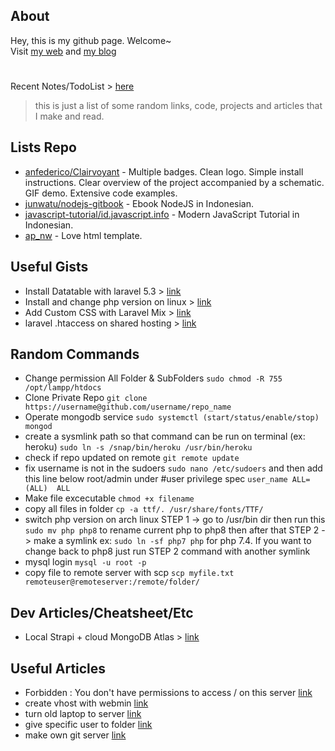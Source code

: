 ## About
Hey, this is my github page. Welcome~  
Visit [my web](https://zeneight.xyz) and [my blog](http://agungpriambada.blogspot.com)
#
Recent Notes/TodoList > [here](https://gist.github.com/zeneight/0b89468283d9702d0f03ebdc572ee6e8)
> this is just a list of some random links, code, projects and articles that I make and read.

## Lists Repo
- [anfederico/Clairvoyant](https://github.com/anfederico/Clairvoyant#readme) - Multiple badges. Clean logo. Simple install instructions. Clear overview of the project accompanied by a schematic. GIF demo. Extensive code examples.
- [junwatu/nodejs-gitbook](https://github.com/junwatu/pengenalan-nodejs-gitbook) - Ebook NodeJS in Indonesian.
- [javascript-tutorial/id.javascript.info](https://github.com/javascript-tutorial/id.javascript.info) - Modern JavaScript Tutorial in Indonesian.
- [ap_nw](https://zeneight.github.io/ap_nw) - Love html template.

## Useful Gists
- Install Datatable with laravel 5.3 > [link](https://gist.github.com/nasrulhazim/1b56a5fd455bb4bda07af179169aa17b)
- Install and change php version on linux > [link](https://gist.github.com/zeneight/7c9696ba252494e52bcb36e9d7fe4172)
- Add Custom CSS with Laravel Mix > [link](https://gist.github.com/iceberg53/4b57b34a3aa987e3e7459a19aa51ac49)
- laravel .htaccess on shared hosting > [link](https://gist.github.com/zeneight/a4c9733cf51dc6db7f5c9f89e879f4c6)

## Random Commands
- Change permission All Folder & SubFolders ```sudo chmod -R 755 /opt/lampp/htdocs```
- Clone Private Repo ```git clone https://username@github.com/username/repo_name```
- Operate mongodb service ```sudo systemctl (start/status/enable/stop) mongod```
- create a sysmlink path so that command can be run on terminal (ex: heroku) ```sudo ln -s /snap/bin/heroku /usr/bin/heroku```
- check if repo updated on remote ```git remote update```
- fix username is not in the sudoers ```sudo nano /etc/sudoers``` and then add this line below root/admin under #user privilege spec ```user_name ALL=(ALL)  ALL```
- Make file excecutable ```chmod +x filename```
- copy all files in folder ```cp -a ttf/. /usr/share/fonts/TTF/```
- switch php version on arch linux STEP 1 -> go to /usr/bin dir then run this ```sudo mv php php8``` to rename current php to php8 then after that STEP 2 -> make a symlink ex:  ```sudo ln -sf php7 php``` for php 7.4. If you want to change back to php8 just run STEP 2 command with another symlink
- mysql login ```mysql -u root -p```
- copy file to remote server with scp ```scp myfile.txt remoteuser@remoteserver:/remote/folder/```

## Dev Articles/Cheatsheet/Etc
- Local Strapi + cloud MongoDB Atlas > [link](https://medium.com/@firstsquares/local-strapi-cloud-mongodb-atlas-cc65288f0dee)


## Useful Articles
- Forbidden : You don't have permissions to access / on this server [link](https://www.digitalocean.com/community/questions/forbidden-you-don-t-have-permissions-to-access-on-this-server)
- create vhost with webmin [link](https://dwiay.com/2021/02/02/cara-membuat-virtual-host-dengan-webmin-gui-dan-webmin-cli/)
- turn old laptop to server [link](https://dev.to/jayesh_w/this-is-how-i-turned-my-old-laptop-into-a-server-1elf)
- give specific user to folder [link](https://askubuntu.com/questions/487527/give-specific-user-permission-to-write-to-a-folder-using-w-notation)
- make own git server [link](https://www.linux.com/training-tutorials/how-run-your-own-git-server/)

